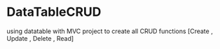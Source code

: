 # DataTableCRUD
using datatable with MVC project to create all CRUD functions [Create , Update , Delete , Read] 
